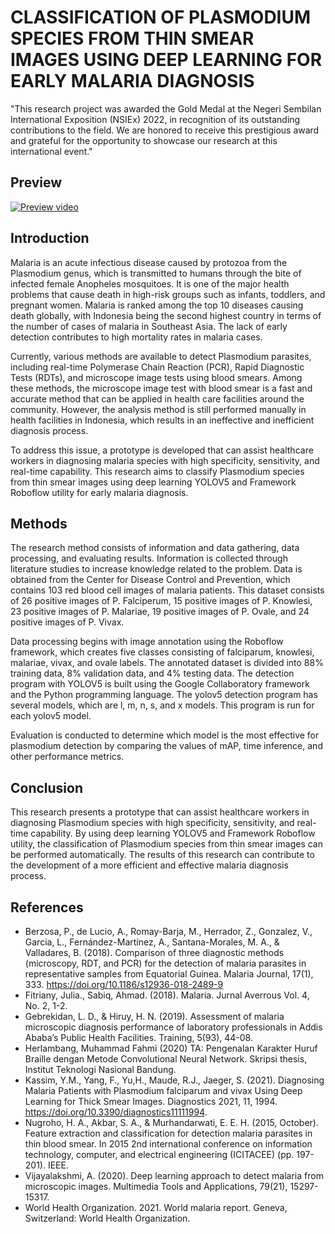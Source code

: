 

# CLASSIFICATION OF PLASMODIUM SPECIES FROM THIN SMEAR IMAGES USING DEEP LEARNING FOR EARLY MALARIA DIAGNOSIS 

"This research project was awarded the Gold Medal at the Negeri Sembilan International Exposition (NSIEx) 2022, in recognition of its outstanding contributions to the field. We are honored to receive this prestigious award and grateful for the opportunity to showcase our research at this international event."

## Preview

[![Preview video](https://i.ytimg.com/vi/eBggPVWZ5OM/hqdefault.jpg)](https://www.youtube.com/watch?v=eBggPVWZ5OM)


## Introduction

Malaria is an acute infectious disease caused by protozoa from the Plasmodium genus, which is transmitted to humans through the bite of infected female Anopheles mosquitoes. It is one of the major health problems that cause death in high-risk groups such as infants, toddlers, and pregnant women. Malaria is ranked among the top 10 diseases causing death globally, with Indonesia being the second highest country in terms of the number of cases of malaria in Southeast Asia. The lack of early detection contributes to high mortality rates in malaria cases. 

Currently, various methods are available to detect Plasmodium parasites, including real-time Polymerase Chain Reaction (PCR), Rapid Diagnostic Tests (RDTs), and microscope image tests using blood smears. Among these methods, the microscope image test with blood smear is a fast and accurate method that can be applied in health care facilities around the community. However, the analysis method is still performed manually in health facilities in Indonesia, which results in an ineffective and inefficient diagnosis process. 

To address this issue, a prototype is developed that can assist healthcare workers in diagnosing malaria species with high specificity, sensitivity, and real-time capability. This research aims to classify Plasmodium species from thin smear images using deep learning YOLOV5 and Framework Roboflow utility for early malaria diagnosis. 

## Methods

The research method consists of information and data gathering, data processing, and evaluating results. Information is collected through literature studies to increase knowledge related to the problem. Data is obtained from the Center for Disease Control and Prevention, which contains 103 red blood cell images of malaria patients. This dataset consists of 26 positive images of P. Falciperum, 15 positive images of P. Knowlesi, 23 positive images of P. Malariae, 19 positive images of P. Ovale, and 24 positive images of P. Vivax. 

Data processing begins with image annotation using the Roboflow framework, which creates five classes consisting of falciparum, knowlesi, malariae, vivax, and ovale labels. The annotated dataset is divided into 88% training data, 8% validation data, and 4% testing data. The detection program with YOLOV5 is built using the Google Collaboratory framework and the Python programming language. The yolov5 detection program has several models, which are l, m, n, s, and x models. This program is run for each yolov5 model. 

Evaluation is conducted to determine which model is the most effective for plasmodium detection by comparing the values of mAP, time inference, and other performance metrics. 

## Conclusion

This research presents a prototype that can assist healthcare workers in diagnosing Plasmodium species with high specificity, sensitivity, and real-time capability. By using deep learning YOLOV5 and Framework Roboflow utility, the classification of Plasmodium species from thin smear images can be performed automatically. The results of this research can contribute to the development of a more efficient and effective malaria diagnosis process. 

## References

- Berzosa, P., de Lucio, A., Romay-Barja, M., Herrador, Z., Gonzalez, V., Garcia, L., Fernández-Martínez, A., Santana-Morales, M. A., & Valladares, B. (2018). Comparison of three diagnostic methods (microscopy, RDT, and PCR) for the detection of malaria parasites in representative samples from Equatorial Guinea. Malaria Journal, 17(1), 333. https://doi.org/10.1186/s12936-018-2489-9
- Fitriany, Julia., Sabiq, Ahmad. (2018). Malaria. Jurnal Averrous Vol. 4, No. 2, 1-2. 
- Gebrekidan, L. D., & Hiruy, H. N. (2019). Assessment of malaria microscopic diagnosis performance of laboratory professionals in Addis Ababa’s Public Health Facilities. Training, 5(93), 44-08. 
- Herlambang, Muhammad Fahmi (2020) TA: Pengenalan Karakter Huruf Braille dengan Metode Convolutional Neural Network. Skripsi thesis, Institut Teknologi Nasional Bandung. 
- Kassim, Y.M., Yang, F., Yu,H., Maude, R.J., Jaeger, S. (2021). Diagnosing Malaria Patients with Plasmodium falciparum and vivax Using Deep Learning for Thick Smear Images. Diagnostics 2021, 11, 1994. https://doi.org/10.3390/diagnostics11111994. 
- Nugroho, H. A., Akbar, S. A., & Murhandarwati, E. E. H. (2015, October). Feature extraction and classification for detection malaria parasites in thin blood smear. In 2015 2nd international conference on information technology, computer, and electrical engineering (ICITACEE) (pp. 197-201). IEEE.  
- Vijayalakshmi, A. (2020). Deep learning approach to detect malaria from microscopic images. Multimedia Tools and Applications, 79(21), 15297-15317. 
- World Health Organization. 2021. World malaria report. Geneva, Switzerland: World Health Organization.  
